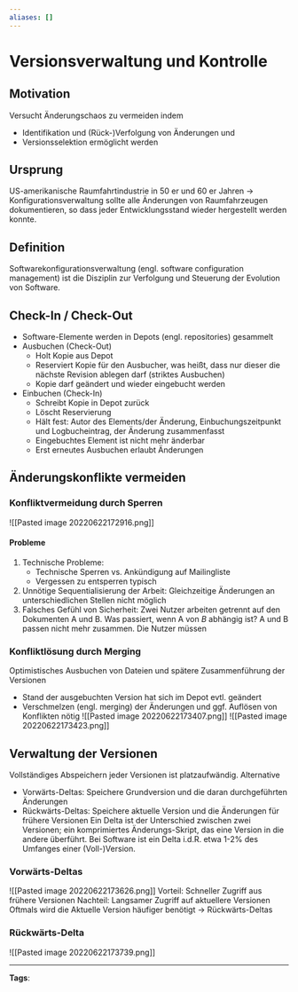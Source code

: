 ```yaml
---
aliases: []
---
```


# Versionsverwaltung und Kontrolle

## Motivation

Versucht Änderungschaos zu vermeiden indem

- Identifikation und (Rück-)Verfolgung von Änderungen und
- Versionsselektion
  ermöglicht werden

## Ursprung

US-amerikanische Raumfahrtindustrie in 50 er und 60 er Jahren
$\rightarrow$ Konfigurationsverwaltung sollte alle Änderungen von Raumfahrzeugen dokumentieren, so dass jeder Entwicklungsstand wieder hergestellt werden konnte.

## Definition

Softwarekonfigurationsverwaltung (engl. software configuration management) ist die Disziplin zur Verfolgung und Steuerung der Evolution von Software.

## Check-In / Check-Out

- Software-Elemente werden in Depots (engl. repositories) gesammelt
- Ausbuchen (Check-Out)
  - Holt Kopie aus Depot
  - Reserviert Kopie für den Ausbucher, was heißt, dass nur dieser die nächste Revision ablegen darf (striktes Ausbuchen)
  - Kopie darf geändert und wieder eingebucht werden
- Einbuchen (Check-In)
  - Schreibt Kopie in Depot zurück
  - Löscht Reservierung
  - Hält fest: Autor des Elements/der Änderung, Einbuchungszeitpunkt und Logbucheintrag, der Änderung zusammenfasst
  - Eingebuchtes Element ist nicht mehr änderbar
  - Erst erneutes Ausbuchen erlaubt Änderungen

## Änderungskonflikte vermeiden

### Konfliktvermeidung durch Sperren

![[Pasted image 20220622172916.png]]

#### Probleme

1. Technische Probleme:
   - Technische Sperren vs. Ankündigung auf Mailingliste
   - Vergessen zu entsperren typisch
1. Unnötige Sequentialisierung der Arbeit: Gleichzeitige Änderungen an unterschiedlichen Stellen nicht möglich
1. Falsches Gefühl von Sicherheit: Zwei Nutzer arbeiten getrennt auf den Dokumenten A und B. Was passiert, wenn A von $B$ abhängig ist? A und B passen nicht mehr zusammen. Die Nutzer müssen

### Konfliktlösung durch Merging

Optimistisches Ausbuchen von Dateien und spätere Zusammenführung der Versionen

- Stand der ausgebuchten Version hat sich im Depot evtl. geändert
- Verschmelzen (engl. merging) der Änderungen und ggf. Auflösen von Konflikten nötig
  ![[Pasted image 20220622173407.png]]
  ![[Pasted image 20220622173423.png]]

## Verwaltung der Versionen

Vollständiges Abspeichern jeder Versionen ist platzaufwändig.
Alternative

- Vorwärts-Deltas: Speichere Grundversion und die daran durchgeführten Änderungen
- Rückwärts-Deltas: Speichere aktuelle Version und die Änderungen für frühere Versionen
  Ein Delta ist der Unterschied zwischen zwei Versionen; ein komprimiertes Änderungs-Skript, das eine Version in die andere überführt. Bei Software ist ein Delta i.d.R. etwa 1-2\% des Umfanges einer (Voll-)Version.

### Vorwärts-Deltas

![[Pasted image 20220622173626.png]]
Vorteil: Schneller Zugriff aus frühere Versionen
Nachteil: Langsamer Zugriff auf aktuellere Versionen
Oftmals wird die Aktuelle Version häufiger benötigt -> Rückwärts-Deltas

### Rückwärts-Delta

![[Pasted image 20220622173739.png]]

---

**Tags**:
